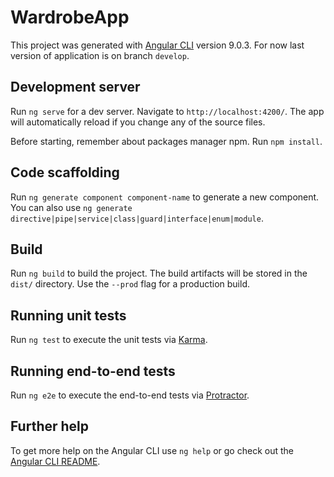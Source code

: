 # WardrobeApp

This project was generated with [Angular CLI](https://github.com/angular/angular-cli) version 9.0.3.
For now last version of application is on branch `develop`.

## Development server

Run `ng serve` for a dev server. Navigate to `http://localhost:4200/`. The app will automatically reload if you change any of the source files.

Before starting, remember about packages manager npm. Run `npm install`.


## Code scaffolding

Run `ng generate component component-name` to generate a new component. You can also use `ng generate directive|pipe|service|class|guard|interface|enum|module`.

## Build

Run `ng build` to build the project. The build artifacts will be stored in the `dist/` directory. Use the `--prod` flag for a production build.

## Running unit tests

Run `ng test` to execute the unit tests via [Karma](https://karma-runner.github.io).

## Running end-to-end tests

Run `ng e2e` to execute the end-to-end tests via [Protractor](http://www.protractortest.org/).

## Further help

To get more help on the Angular CLI use `ng help` or go check out the [Angular CLI README](https://github.com/angular/angular-cli/blob/master/README.md).
